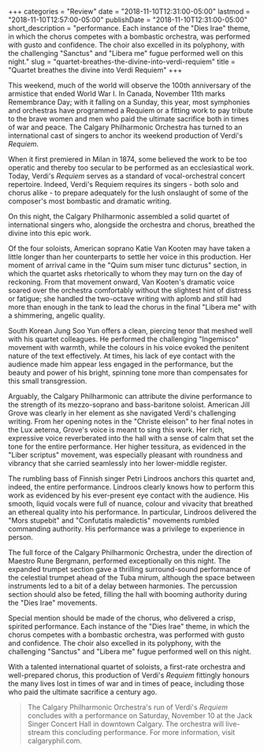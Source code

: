 +++
categories = "Review"
date = "2018-11-10T12:31:00-05:00"
lastmod = "2018-11-10T12:57:00-05:00"
publishDate = "2018-11-10T12:31:00-05:00"
short_description = "performance. Each instance of the \"Dies Irae\" theme, in which the chorus competes with a bombastic orchestra, was performed with gusto and confidence. The choir also excelled in its polyphony, with the challenging \"Sanctus\" and \"Libera me\" fugue performed well on this night."
slug = "quartet-breathes-the-divine-into-verdi-requiem"
title = "Quartet breathes the divine into Verdi Requiem"
+++

This weekend, much of the world will observe the 100th anniversary of the armistice that ended World War I. In Canada, November 11th marks Remembrance Day; with it falling on a Sunday, this year, most symphonies and orchestras have programmed a Requiem or a fitting work to pay tribute to the brave women and men who paid the ultimate sacrifice both in times of war and peace. The Calgary Philharmonic Orchestra has turned to an international cast of singers to anchor its weekend production of Verdi's *Requiem*.

When it first premiered in Milan in 1874, some believed the work to be too operatic and thereby too secular to be performed as an ecclesiastical work. Today, Verdi's *Requiem* serves as a standard of vocal-orchestral concert repertoire. Indeed, Verdi's Requiem requires its singers - both solo and chorus alike - to prepare adequately for the lush onslaught of some of the composer's most bombastic and dramatic writing.

On this night, the Calgary Philharmonic assembled a solid quartet of international singers who, alongside the orchestra and chorus, breathed the divine into this epic work.

Of the four soloists, American soprano Katie Van Kooten may have taken a little longer than her counterparts to settle her voice in this production. Her moment of arrival came in the "Quim sum miser tunc dicturus" section, in which the quartet asks rhetorically to whom they may turn on the day of reckoning. From that movement onward, Van Kooten's dramatic voice soared over the orchestra comfortably without the slightest hint of distress or fatigue; she handled the two-octave writing with aplomb and still had more than enough in the tank to lead the chorus in the final "Libera me" with a shimmering, angelic quality.

South Korean Jung Soo Yun offers a clean, piercing tenor that meshed well with his quartet colleagues. He performed the challenging "Ingemisco" movement with warmth, while the colours in his voice evoked the penitent nature of the text effectively. At times, his lack of eye contact with the audience made him appear less engaged in the performance, but the beauty and power of his bright, spinning tone more than compensates for this small transgression.

Arguably, the Calgary Philharmonic can attribute the divine performance to the strength of its mezzo-soprano and bass-baritone soloist. American Jill Grove was clearly in her element as she navigated Verdi's challenging writing. From her opening notes in the "Christe eleison" to her final notes in the Lux aeterna, Grove's voice is meant to sing this work. Her rich, expressive voice reverberated into the hall with a sense of calm that set the tone for the entire performance. Her higher tessitura, as evidenced in the "Liber scriptus" movement, was especially pleasant with roundness and vibrancy that she carried seamlessly into her lower-middle register. 

The rumbling bass of Finnish singer Petri Lindroos anchors this quartet and, indeed, the entire performance. Lindroos clearly knows how to perform this work as evidenced by his ever-present eye contact with the audience. His smooth, liquid vocals were full of nuance, colour and vivacity that breathed an ethereal quality into his performance. In particular, Lindroos delivered the "Mors stupebit" and "Confutatis maledictis" movements rumbled commanding authority. His performance was a privilege to experience in person.

The full force of the Calgary Philharmonic Orchestra, under the direction of Maestro Rune Bergmann, performed exceptionally on this night. The expanded trumpet section gave a thrilling surround-sound performance of the celestial trumpet ahead of the Tuba mirum, although the space between instruments led to a bit of a delay between harmonies. The percussion section should also be feted, filling the hall with booming authority during the "Dies Irae" movements.

Special mention should be made of the chorus, who delivered a crisp, spirited performance. Each instance of the "Dies Irae" theme, in which the chorus competes with a bombastic orchestra, was performed with gusto and confidence. The choir also excelled in its polyphony, with the challenging "Sanctus" and "Libera me" fugue performed well on this night.

With a talented international quartet of soloists, a first-rate orchestra and well-prepared chorus, this production of Verdi's *Requiem* fittingly honours the many lives lost in times of war and in times of peace, including those who paid the ultimate sacrifice a century ago.

>The Calgary Philharmonic Orchestra's run of Verdi's *Requiem* concludes with a performance on Saturday, November 10 at the Jack Singer Concert Hall in downtown Calgary. The orchestra will live-stream this concluding performance. For more information, visit calgaryphil.com.

